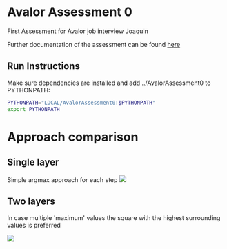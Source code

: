 # Avalor Assessment 0
First Assessment for Avalor job interview Joaquin

Further documentation of the assessment can be found [here](https://github.com/jexalto/AvalorAssessment0/blob/main/docs/CS%20Assessment%201.md)

## Run Instructions
Make sure dependencies are installed and add ../AvalorAssessment0 to PYTHONPATH:

```bash
PYTHONPATH="LOCAL/AvalorAssessment0:$PYTHONPATH"
export PYTHONPATH
```
# Approach comparison
## Single layer
Simple argmax approach for each step
![](https://github.com/jexalto/AvalorAssessment0/blob/feature/algo/extra_layer/src/data/gifs/video_grid20_time30_singlelayer.gif)

## Two layers
In case multiple 'maximum' values the square with the highest surrounding values is preferred

![](https://github.com/jexalto/AvalorAssessment0/blob/feature/algo/extra_layer/src/data/gifs/video_grid20_time30_twolayers.gif)